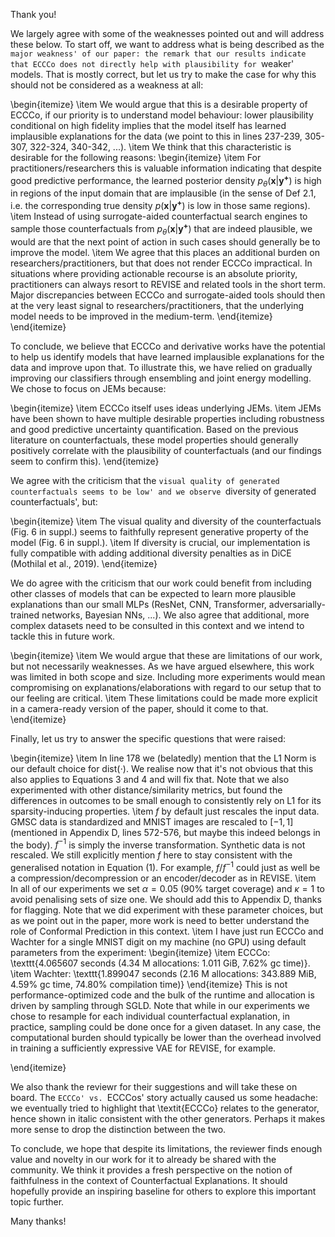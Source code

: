Thank you!

We largely agree with some of the weaknesses pointed out and will address these below. To start off, we want to address what is being described as the `major weakness' of our paper: the remark that our results indicate that ECCCo does not directly help with plausibility for `weaker' models. That is mostly correct, but let us try to make the case for why this should not be considered as a weakness at all: 

\begin{itemize}
    \item We would argue that this is a desirable property of ECCCo, if our priority is to understand model behaviour: lower plausibility conditional on high fidelity implies that the model itself has learned implausible explanations for the data (we point to this in lines 237-239, 305-307, 322-324, 340-342, ...).
    \item We think that this characteristic is desirable for the following reasons: 
    \begin{itemize}
        \item For practitioners/researchers this is valuable information indicating that despite good predictive performance, the learned posterior density $p_{\theta}(\mathbf{x}|\mathbf{y^{+}})$ is high in regions of the input domain that are implausible (in the sense of Def 2.1, i.e. the corresponding true density $p(\mathbf{x}|\mathbf{y^{+}})$ is low in those same regions).
        \item Instead of using surrogate-aided counterfactual search engines to sample those counterfactuals from $p_{\theta}(\mathbf{x}|\mathbf{y^{+}})$ that are indeed plausible, we would are that the next point of action in such cases should generally be to improve the model.
        \item We agree that this places an additional burden on researchers/practitioners, but that does not render ECCCo impractical. In situations where providing actionable recourse is an absolute priority, practitioners can always resort to REVISE and related tools in the short term. Major discrepancies between ECCCo and surrogate-aided tools should then at the very least signal to researchers/practitioners, that the underlying model needs to be improved in the medium-term. 
    \end{itemize}
\end{itemize}

To conclude, we believe that ECCCo and derivative works have the potential to help us identify models that have learned implausible explanations for the data and improve upon that. To illustrate this, we have relied on gradually improving our classifiers through ensembling and joint energy modelling. We chose to focus on JEMs because:

\begin{itemize}
    \item ECCCo itself uses ideas underlying JEMs. 
    \item JEMs have been shown to have multiple desirable properties including robustness and good predictive uncertainty quantification. Based on the previous literature on counterfactuals, these model properties should generally positively correlate with the plausibility of counterfactuals (and our findings seem to confirm this).
\end{itemize}

We agree with the criticism that the `visual quality of generated counterfactuals seems to be low' and we observe `diversity of generated counterfactuals', but:

\begin{itemize}
    \item The visual quality and diversity of the counterfactuals (Fig. 6 in suppl.) seems to faithfully represent generative property of the model (Fig. 6 in suppl.).
    \item If diversity is crucial, our implementation is fully compatible with adding additional diversity penalties as in DiCE (Mothilal et al., 2019).
\end{itemize}

We do agree with the criticism that our work could benefit from including other classes of models that can be expected to learn more plausible explanations than our small MLPs (ResNet, CNN, Transformer, adversarially-trained networks, Bayesian NNs, ...). We also agree that additional, more complex datasets need to be consulted in this context and we intend to tackle this in future work. 

\begin{itemize}
    \item We would argue that these are limitations of our work, but not necessarily weaknesses. As we have argued elsewhere, this work was limited in both scope and size. Including more experiments would mean compromising on explanations/elaborations with regard to our setup that to our feeling are critical.
    \item These limitations could be made more explicit in a camera-ready version of the paper, should it come to that.
\end{itemize}

Finally, let us try to answer the specific questions that were raised:

\begin{itemize}
    \item In line 178 we (belatedly) mention that the L1 Norm is our default choice for dist$(\cdot)$. We realise now that it's not obvious that this also applies to Equations 3 and 4 and will fix that. Note that we also experimented with other distance/similarity metrics, but found the differences in outcomes to be small enough to consistently rely on L1 for its sparsity-inducing properties. 
    \item $f$ by default just rescales the input data. GMSC data is standardized and MNIST images are rescaled to $[-1,1]$ (mentioned in Appendix D, lines 572-576, but maybe this indeed belongs in the body). $f^{-1}$ is simply the inverse transformation. Synthetic data is not rescaled. We still explicitly mention $f$ here to stay consistent with the generalised notation in Equation (1). For example, $f$/$f^{-1}$ could just as well be a compression/decompression or an encoder/decoder as in REVISE.
    \item In all of our experiments we set $\alpha=0.05$ (90\% target coverage) and $\kappa=1$ to avoid penalising sets of size one. We should add this to Appendix D, thanks for flagging. Note that we did experiment with these parameter choices, but as we point out in the paper, more work is need to better understand the role of Conformal Prediction in this context. 
    \item I have just run ECCCo and Wachter for a single MNIST digit on my machine (no GPU) using default parameters from the experiment:
    \begin{itemize}
        \item ECCCo: \texttt{4.065607 seconds (4.34 M allocations: 1.011 GiB, 7.62\% gc time)}. 
        \item Wachter: \texttt{1.899047 seconds (2.16 M allocations: 343.889 MiB, 4.59\% gc time, 74.80\% compilation time)}
    \end{itemize}
    This is not performance-optimized code and the bulk of the runtime and allocation is driven by sampling through SGLD. Note that while in our experiments we chose to resample for each individual counterfactual explanation, in practice, sampling could be done once for a given dataset. In any case, the computational burden should typically be lower than the overhead involved in training a sufficiently expressive VAE for REVISE, for example. 
    
\end{itemize}

We also thank the reviewr for their suggestions and will take these on board. The `ECCCo' vs. `ECCCos' story actually caused us some headache: we eventually tried to highlight that \textit{ECCCo} relates to the generator, hence shown in italic consistent with the other generators. Perhaps it makes more sense to drop the distinction between the two. 

To conclude, we hope that despite its limitations, the reviewer finds enough value and novelty in our work  for it to already be shared with the community. We think it provides a fresh perspective on the notion of faithfulness in the context of Counterfactual Explanations. It should hopefully provide an inspiring baseline for others to explore this important topic further. 

Many thanks!